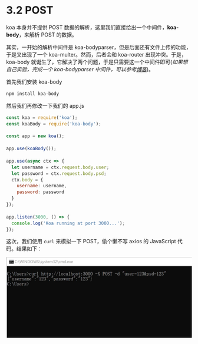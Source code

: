 # 3.2 POST

koa 本身并不提供 POST 数据的解析，这里我们直接给出一个中间件，**koa-body**，来解析 POST 的数据。

其实，一开始的解析中间件是 koa-bodyparser，但是后面还有文件上传的功能，于是又出现了一个 koa-multer。然而，后者会和 koa-router 出现冲突。于是，koa-body 就诞生了，它解决了两个问题，于是只需要这一个中间件即可(*如果想自己实验，完成一个 koa-bodyparser 中间件，可以参考[博客](http://www.ptbird.cn/koa2-body-parser-by-self.html)*)。

首先我们安装 koa-body
```bash
npm install koa-body
```

然后我们再修改一下我们的 app.js
```javascript
const koa = require('koa');
const koaBody = require('koa-body');

const app = new koa();

app.use(koaBody());

app.use(async ctx => {
  let username = ctx.request.body.user;
  let password = ctx.request.body.psd;
  ctx.body = {
    username: username,
    password: password
  }
});

app.listen(3000, () => {
  console.log('Koa running at port 3000...');
});
```

这次，我们使用 `curl` 来模拟一下 POST，偷个懒不写 axios 的 JavaScript 代码。结果如下：

![POST](../../assets/image/post.jpg)
